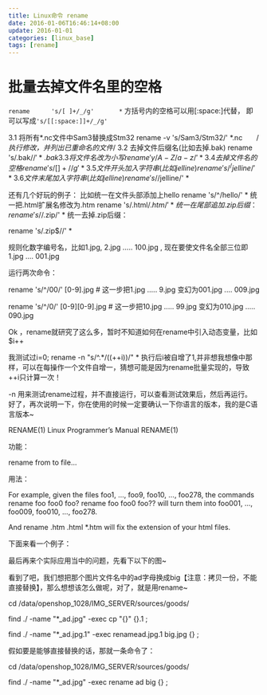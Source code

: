 ```yaml
---
title: Linux命令 rename
date: 2016-01-06T16:46:14+08:00
update: 2016-01-01
categories: [linux_base]
tags: [rename]
---
```

# 批量去掉文件名里的空格
`rename      's/[ ]+/_/g'       *`
方括号内的空格可以用[:space:]代替，
即可以写成`'s/[[:space:]]+/_/g'`


3.1 将所有*.nc文件中Sam3替换成Stm32
rename -v 's/Sam3/Stm32/' *.nc　　/*执行修改，并列出已重命名的文件*/
3.2 去掉文件后缀名(比如去掉.bak)
rename 's/\.bak$//' *.bak
3.3 将文件名改为小写
rename 'y/A-Z/a-z/' *
3.4 去掉文件名的空格
rename 's/[ ]+//g' *
3.5 文件开头加入字符串(比如jelline)
rename 's/^/jelline/' *
3.6 文件末尾加入字符串(比如jelline)
rename 's/$/jelline/' *



还有几个好玩的例子：
比如统一在文件头部添加上hello
rename         's/^/hello/'       *
统一把.html扩展名修改为.htm
rename          's/.html$/.htm/'      *
统一在尾部追加.zip后缀：
rename          's/$/.zip/'      *
统一去掉.zip后缀：

rename          's/.zip$//'      *

规则化数字编号名，比如1.jpg, 2.jpg ..... 100.jpg , 现在要使文件名全部三位即1.jpg .... 001.jpg

运行两次命令：

rename           's/^/00/'          [0-9].jpg     # 这一步把1.jpg ..... 9.jpg 变幻为001.jpg .... 009.jpg

rename            's/^/0/'           [0-9][0-9].jpg   # 这一步把10.jpg ..... 99.jpg 变幻为010.jpg ..... 090.jpg

Ok ，rename就研究了这么多，暂时不知道如何在rename中引入动态变量，比如$i++

我测试过i=0;  rename -n "s/^.*$/$((++i))/"   * 执行后i被自增了1,并非想我想像中那样，可以在每操作一个文件自增一，猜想可能是因为rename批量实现的，导致++i只计算一次！



-n  用来测试rename过程，并不直接运行，可以查看测试效果后，然后再运行。
好了，再次说明一下，你在使用的时候一定要确认一下你语言的版本，我的是C语言版本~

RENAME(1)                  Linux Programmer’s Manual                 RENAME(1)

功能：

 rename from to file...

用法：

For example, given the files foo1, ..., foo9, foo10, ..., foo278, the commands
              rename foo foo0 foo?
              rename foo foo0 foo??
       will turn them into foo001, ..., foo009, foo010, ..., foo278.

And
              rename .htm .html *.htm
       will fix the extension of your html files.

下面来看一个例子：



最后再来个实际应用当中的问题，先看下以下的图~



看到了吧，我们想把那个图片文件名中的ad字母换成big【注意：拷贝一份，不能直接替换】，那么想想该怎么做呢，对了，就是用rename~

cd /data/openshop_1028/IMG_SERVER/sources/goods/

find ./ -name "*_ad.jpg" -exec cp "{}" {}.1 \;

find ./ -name "*_ad.jpg.1" -exec renamead.jpg.1 big.jpg {} \;

假如要是能够直接替换的话，那就一条命令了：

cd /data/openshop_1028/IMG_SERVER/sources/goods/

find ./ -name "*_ad.jpg" -exec rename ad big {} \;
